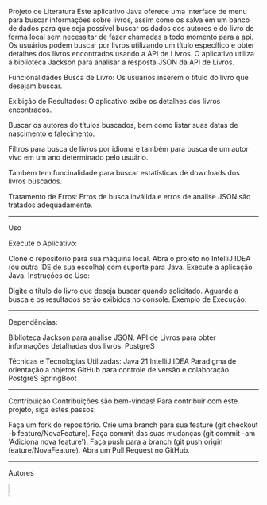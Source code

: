 Projeto de Literatura
Este aplicativo Java oferece uma interface de menu para buscar informações sobre livros, assim como os salva em um banco de dados para que seja possível buscar os dados dos autores e do livro de forma local sem necessitar de fazer chamadas a todo momento para a api. Os usuários podem buscar por livros utilizando um título específico e obter detalhes dos livros encontrados usando a API de Livros. O aplicativo utiliza a biblioteca Jackson para analisar a resposta JSON da API de Livros.

Funcionalidades
Busca de Livro: Os usuários inserem o título do livro que desejam buscar.

Exibição de Resultados: O aplicativo exibe os detalhes dos livros encontrados.

Buscar os autores do títulos buscados, bem como listar suas datas de nascimento e falecimento.

Filtros para busca de livros por idioma e também para busca de um autor vivo em um ano determinado pelo usuário.

Também tem funcinalidade para buscar estatísticas de downloads dos livros buscados.

Tratamento de Erros: Erros de busca inválida e erros de análise JSON são tratados adequadamente.

_____________________________________________________________________

Uso

Execute o Aplicativo:

Clone o repositório para sua máquina local.
Abra o projeto no IntelliJ IDEA (ou outra IDE de sua escolha) com suporte para Java.
Execute a aplicação Java.
Instruções de Uso:

Digite o título do livro que deseja buscar quando solicitado.
Aguarde a busca e os resultados serão exibidos no console.
Exemplo de Execução:
_____________________________________________________________________

Dependências:

Biblioteca Jackson para análise JSON.
API de Livros para obter informações detalhadas dos livros.
PostgreS

Técnicas e Tecnologias Utilizadas:
Java 21
IntelliJ IDEA
Paradigma de orientação a objetos
GitHub para controle de versão e colaboração
PostgreS
SpringBoot

_____________________________________________________________________

Contribuição
Contribuições são bem-vindas! Para contribuir com este projeto, siga estes passos:

Faça um fork do repositório.
Crie uma branch para sua feature (git checkout -b feature/NovaFeature).
Faça commit das suas mudanças (git commit -am 'Adiciona nova feature').
Faça push para a branch (git push origin feature/NovaFeature).
Abra um Pull Request no GitHub.

_____________________________________________________________________

Autores


<img src="https://github.com/Cristian-Rosseli/conversor_de_moedas/assets/135030186/7d727b38-6382-4c25-8026-6573d6ef88ee" alt="Desenvolvedor da aplicação, Cristian Rosseli" width="8%" length="6%" >


